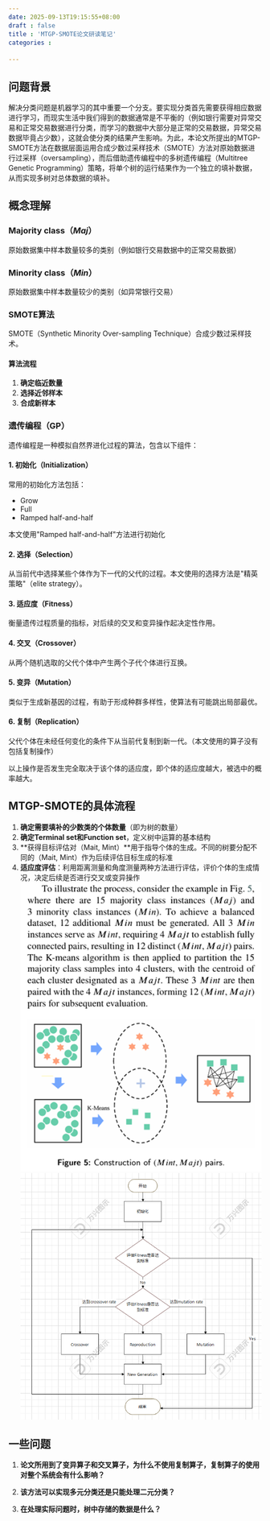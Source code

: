 ```yaml
---
date: 2025-09-13T19:15:55+08:00
draft : false
title : 'MTGP-SMOTE论文研读笔记'
categories : 

---
```

## 问题背景

解决分类问题是机器学习的其中重要一个分支。要实现分类首先需要获得相应数据进行学习，而现实生活中我们得到的数据通常是不平衡的（例如银行需要对异常交易和正常交易数据进行分类，而学习的数据中大部分是正常的交易数据，异常交易数据毕竟占少数），这就会使分类的结果产生影响。为此，本论文所提出的MTGP-SMOTE方法在数据层面运用合成少数过采样技术（SMOTE）方法对原始数据进行过采样（oversampling），而后借助遗传编程中的多树遗传编程（Multitree Genetic Programming）策略，将单个树的运行结果作为一个独立的填补数据，从而实现多树对总体数据的填补。

## 概念理解
### Majority class（$Maj$）

原始数据集中样本数量较多的类别（例如银行交易数据中的正常交易数据）

### Minority class（$Min$）

原始数据集中样本数量较少的类别（如异常银行交易）

### SMOTE算法

SMOTE（Synthetic Minority Over-sampling Technique）合成少数过采样技术。

#### 算法流程

1. **确定临近数量**
2. **选择近邻样本**
3. **合成新样本**

### 遗传编程（GP）

遗传编程是一种模拟自然界进化过程的算法，包含以下组件：

#### 1. 初始化（Initialization）

常用的初始化方法包括：
- Grow
- Full  
- Ramped half-and-half

本文使用"Ramped half-and-half"方法进行初始化

#### 2. 选择（Selection）

从当前代中选择某些个体作为下一代的父代的过程。本文使用的选择方法是"精英策略"（elite strategy）。

#### 3. 适应度（Fitness）

衡量遗传过程质量的指标，对后续的交叉和变异操作起决定性作用。

#### 4. 交叉（Crossover）

从两个随机选取的父代个体中产生两个子代个体进行互换。

#### 5. 变异（Mutation）

类似于生成新基因的过程，有助于形成种群多样性，使算法有可能跳出局部最优。

#### 6. 复制（Replication）

父代个体在未经任何变化的条件下从当前代复制到新一代。（本文使用的算子没有包括复制操作）

以上操作是否发生完全取决于该个体的适应度，即个体的适应度越大，被选中的概率越大。

## MTGP-SMOTE的具体流程

1. **确定需要填补的少数类的个体数量**（即为树的数量）
2. **确定Terminal set和Function set**，定义树中运算的基本结构
3. **获得目标评估对（Mait, Mint）**用于指导个体的生成。不同的树要分配不同的（Mait, Mint）作为后续评估目标生成的标准
4. **适应度评估**：利用距离测量和角度测量两种方法进行评估，评价个体的生成情况，决定后续是否进行交叉或变异操作
![](https://raw.githubusercontent.com/Ferdinandhu000/my_blog_img/master/626225f8ad3de7a02010c0a0b910b100.png)
![](https://raw.githubusercontent.com/Ferdinandhu000/my_blog_img/master/6b0c7285a1c9921f22464f2b4fc3e118.png)

## 一些问题

1. **论文所用到了变异算子和交叉算子，为什么不使用复制算子，复制算子的使用对整个系统会有什么影响？**

2. **该方法可以实现多元分类还是只能处理二元分类？**

3. **在处理实际问题时，树中存储的数据是什么？**